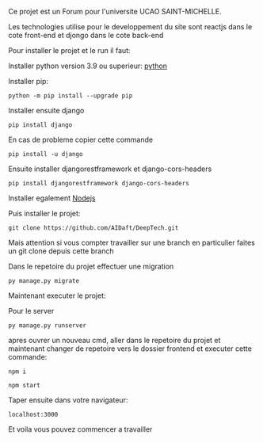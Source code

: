 Ce projet est un Forum pour l'universite UCAO SAINT-MICHELLE.

Les technologies utilise pour le developpement du site sont reactjs dans le cote front-end et djongo dans le cote back-end

Pour installer le projet et le run il faut:

Installer python version 3.9 ou superieur: [python](https://www.python.org/downloads/)

Installer pip:

`` python -m pip install --upgrade pip ``

Installer ensuite django 

`` pip install django ``

En cas de probleme copier cette commande

`` pip install -u django ``

Ensuite installer djangorestframework et django-cors-headers

`` pip install djangorestframework django-cors-headers ``

Installer egalement [Nodejs](https://nodejs.org/en/)

Puis installer le projet:

`` git clone https://github.com/AIDaft/DeepTech.git ``

Mais attention si vous compter travailler sur une branch en particulier faites un git clone depuis cette branch

Dans le repetoire du projet effectuer une migration

`` py manage.py migrate ``

Maintenant executer le projet:

Pour le server

`` py manage.py runserver ``

apres ouvrer un nouveau cmd, aller dans le repetoire du projet et maintenant changer de repetoire vers le dossier frontend et executer cette commande:

`` npm i ``

`` npm start ``

Taper ensuite dans votre navigateur:

`` localhost:3000 ``

Et voila vous pouvez commencer a travailler






